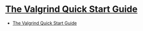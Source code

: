 # [The Valgrind Quick Start Guide](https://www.valgrind.org/docs/manual/quick-start.html#quick-start.intro)

- [The Valgrind Quick Start Guide](#the-valgrind-quick-start-guide)






